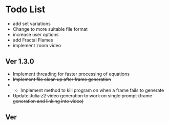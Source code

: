 # Todo List

- add set variations
- Change to more suitable file format
- increase user options
- add Fractal Flames
- implement zoom video

## Ver 1.3.0

- Implement threading for faster processing of equations
- ~~Implement file clean up after frame generation~~
- - Implement method to kill program on when a frame fails to generate
- ~~Update Julia z2 video generation to work on single prompt (frame generation and linking into video)~~

## Ver
